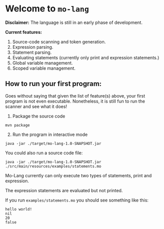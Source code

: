# Welcome to `mo-lang`
**Disclaimer:** The language is still in an early phase of development.

**Current features:**
1. Source-code scanning and token generation.
2. Expression parsing.
3. Statement parsing.
4. Evaluating statements (currently only print and expression statements.)
5. Global variable management.
6. Scoped variable management.


## How to run your first program:
Goes without saying that given the list of feature(s) above, your first program is not even executable. 
Nonetheless, it is still fun to run the scanner and see what it does!

1. Package the source code

```shell
mvn package
```
2. Run the program in interactive mode

```shell
java -jar ./target/mo-lang-1.0-SNAPSHOT.jar
```
You could also run a source code file:
```shell
java -jar ./target/mo-lang-1.0-SNAPSHOT.jar ./src/main/resources/examples/statements.mo
```
Mo-Lang currently can only execute two types of statements, print and expression.

The expression statements are evaluated but not printed.

If you run `examples/statements.mo` you should see something like this:
```text
hello world!
nil
20
false
```